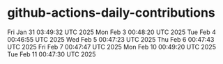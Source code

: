 # github-actions-daily-contributions
Fri Jan 31 03:49:32 UTC 2025
Mon Feb  3 00:48:20 UTC 2025
Tue Feb  4 00:46:55 UTC 2025
Wed Feb  5 00:47:23 UTC 2025
Thu Feb  6 00:47:43 UTC 2025
Fri Feb  7 00:47:47 UTC 2025
Mon Feb 10 00:49:20 UTC 2025
Tue Feb 11 00:47:30 UTC 2025
